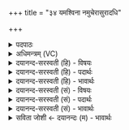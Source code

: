 +++
title = "३४ यमश्विना नमुचेरासुरादधि"

+++
<details><summary>पदपाठः</summary>

यम्। अ॒श्विना॑। नमु॑चेः। आ॒सु॒रात्। अधि॑। सर॑स्वती। असु॑नोत्। इ॒न्द्रि॒याय॑। इ॒मम्। तम्। शु॒क्रम्। मधु॑मन्तम्। इन्दु॑म्। सोम॑म्। राजा॑नम्। इ॒ह। भ॒क्ष॒या॒मि॒। ३४।
</details>

<details><summary>अधिमन्त्रम् (VC)</summary>

- सोमो देवता
- हैमवर्चिर्ऋषिः
- त्रिष्टुप्
- धैवतः
</details>

<details><summary>दयानन्द-सरस्वती (हि) - विषयः</summary>

कैसे पुरुष सुखी होते हैं, इस विषय का उपदेश अगले मन्त्र में किया है ॥
</details>

<details><summary>दयानन्द-सरस्वती (हि) - पदार्थः</summary>

पदार्थान्वयभाषाः -  हे मनुष्यो ! (इह) इस संसार में (इन्द्रियाय) धन और इन्द्रियबल के लिये (यम्) जिस (नमुचेः) जल को जो नहीं छोड़ता (आसुरात्) उस मेघ-व्यवहार से (अधि) अधिक (शुक्रम्) शीघ्र बलकारी (मधुमन्तम्) उत्तम मधुरादिगुणयुक्त (इन्दुम्) परमैश्वर्य्य करनेहारे (राजानम्) प्रकाशमान (सोमम्) पुरुषार्थ में प्रेरक सोम ओषधि को (सरस्वती) विदुषी स्त्री (असुनोत्) सिद्ध करती तथा (अश्विना) सभा और सेना के पति सिद्ध करते हैं, (तम्, इमम्) उस इस को मैं (भक्षयामि) भोग करता और भोगवाता हूँ ॥३४ ॥
</details>

<details><summary>दयानन्द-सरस्वती (हि) - भावार्थः</summary>

भावार्थभाषाः -  जो मनुष्य उत्तम अन्न रस के भोजन करनेहारे होते हैं, वे बलयुक्त इन्द्रियोंवाले होकर सदा आनन्द को भोगते हैं ॥३४ ॥
</details>

<details><summary>दयानन्द-सरस्वती (सं) - विषयः</summary>

कीदृशा जनाः सुखिनो भवन्तीत्याह ॥
</details>

<details><summary>दयानन्द-सरस्वती (सं) - पदार्थः</summary>

पदार्थान्वयभाषाः -  मनुष्याः ! इहेन्द्रियाय यं नमुचेरासुरादधि शुक्रं मधुमन्तमिन्दुं राजानं सोमं सरस्वत्यसुनोदश्विना सुनुतां तमिममहं भक्षयामि ॥३४ ॥
</details>

<details><summary>दयानन्द-सरस्वती (सं) - भावार्थः</summary>

भावार्थभाषाः -  ये मनुष्याः सारान्नरसभोजिनो भवन्ति, ते बलिष्ठेन्द्रियाः सन्तः सदानन्दं भुञ्जते ॥३४ ॥
</details>

<details><summary>सविता जोशी ← दयानन्दः (म) - भावार्थः</summary>

भावार्थभाषाः -  जी माणसे उत्तम अन्नरसाचे सेवन करतात त्यांची इंद्रिये बलवान बनतात व ती सदैव आनंदी असतात.
</details>